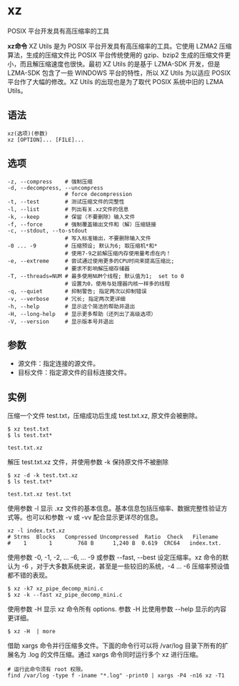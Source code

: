 xz
===

POSIX 平台开发具有高压缩率的工具


**xz命令** XZ Utils 是为 POSIX 平台开发具有高压缩率的工具。它使用 LZMA2 压缩算法，生成的压缩文件比 POSIX 平台传统使用的 gzip、bzip2 生成的压缩文件更小，而且解压缩速度也很快。最初 XZ Utils 的是基于 LZMA-SDK 开发，但是 LZMA-SDK 包含了一些 WINDOWS 平台的特性，所以 XZ Utils 为以适应 POSIX 平台作了大幅的修改。XZ Utils 的出现也是为了取代 POSIX 系统中旧的 LZMA Utils。

## 语法

```
xz(选项)(参数)
xz [OPTION]... [FILE]...
```

## 选项

```
-z, --compress    # 强制压缩
-d, --decompress, --uncompress
                  # force decompression
-t, --test        # 测试压缩文件的完整性
-l, --list        # 列出有关.xz文件的信息
-k, --keep        # 保留（不要删除）输入文件
-f, --force       # 强制覆盖输出文件和（解）压缩链接
-c, --stdout, --to-stdout
                  # 写入标准输出，不要删除输入文件
-0 ... -9         # 压缩预设; 默认为6; 取压缩机*和*
                  # 使用7-9之前解压缩内存使用量考虑在内！
-e, --extreme     # 尝试通过使用更多的CPU时间来提高压缩比;
                  # 要求不影响解压缩存储器
-T, --threads=NUM # 最多使用NUM个线程; 默认值为1;  set to 0
                  # 设置为0，使用与处理器内核一样多的线程
-q, --quiet       # 抑制警告; 指定两次以抑制错误
-v, --verbose     # 冗长; 指定两次更详细
-h, --help        # 显示这个简洁的帮助并退出
-H, --long-help   # 显示更多帮助（还列出了高级选项）
-V, --version     # 显示版本号并退出
```

## 参数

* 源文件：指定连接的源文件。
* 目标文件：指定源文件的目标连接文件。

## 实例

压缩一个文件 test.txt，压缩成功后生成 test.txt.xz, 原文件会被删除。

```
$ xz test.txt
$ ls test.txt*

test.txt.xz
```

解压 test.txt.xz 文件，并使用参数 -k 保持原文件不被删除

```
$ xz -d -k test.txt.xz
$ ls test.txt*

test.txt.xz test.txt
```

使用参数 -l 显示 .xz 文件的基本信息。基本信息包括压缩率、数据完整性验证方式等。也可以和参数 -v 或 -vv 配合显示更详尽的信息。

```
xz -l index.txt.xz
# Strms  Blocks   Compressed Uncompressed  Ratio  Check   Filename
#    1       1        768 B      1,240 B  0.619  CRC64   index.txt.
```

使用参数 -0, -1, -2, … -6, … -9 或参数 --fast, --best 设定压缩率。xz 命令的默认为 -6 ，对于大多数系统来说，甚至是一些较旧的系统，-4 … -6 压缩率预设值都不错的表现。

```
$ xz -k7 xz_pipe_decomp_mini.c
$ xz -k --fast xz_pipe_decomp_mini.c
```

使用参数 -H 显示 xz 命令所有 options. 参数 -H 比使用参数 --help 显示的内容更详细。

```
$ xz -H  | more
```

借助 xargs 命令并行压缩多文件。下面的命令行可以将 /var/log 目录下所有的扩展名为 .log 的文件压缩。通过 xargs 命令同时运行多个 xz 进行压缩。

```
# 运行此命令须有 root 权限。
find /var/log -type f -iname "*.log" -print0 | xargs -P4 -n16 xz -T1
```
